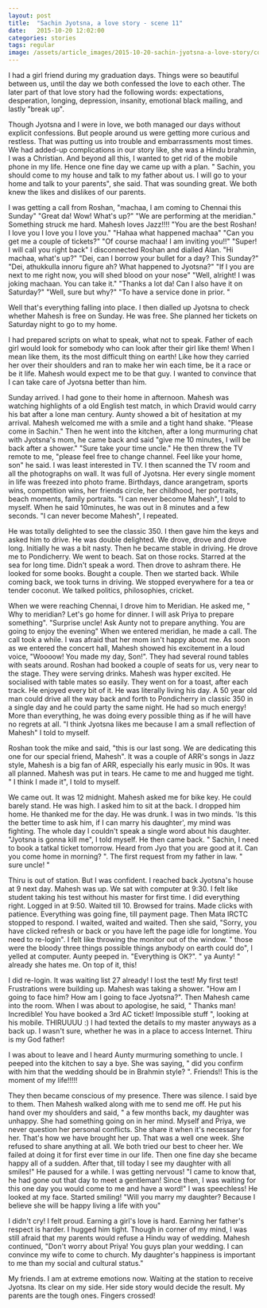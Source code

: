```yaml
---
layout: post
title:  "Sachin Jyotsna, a love story - scene 11"
date:   2015-10-20 12:02:00
categories: stories
tags: regular
image: /assets/article_images/2015-10-20-sachin-jyotsna-a-love-story/cover.jpg
---
```

I had a girl friend during my graduation days. Things were so beautiful between us, until the day we both confessed the love to each other. The later part of that love story had the following words: expectations, desperation, longing, depression, insanity, emotional black mailing, and lastly "break up". 

Though Jyotsna and I were in love, we both managed our days without explicit confessions. But people around us were getting more curious and restless. That was putting us into trouble and embarrassments most times. We had added-up complications in our story like, she was a Hindu brahmin, I was a Christian. And beyond all this, I wanted to get rid of the mobile phone in my life. Hence one fine day we came up with a plan. " Sachin, you should come to my house and talk to my father about us. I will go to your home and talk to your parents", she said. That was sounding great. We both knew the likes and dislikes of our parents. 

I was getting a call from Roshan, "machaa, I am coming to Chennai this Sunday" 
"Great da! Wow! What's up?"
"We are performing at the meridian." 
Something struck me hard. Mahesh loves Jazz!!!! 
"You are the best Roshan! I love you I love you I love you."
"Hahaa what happened machaa"
"Can you get me a couple of tickets?"
"Of course machaa! I am inviting you!!"
"Super! I will call you right back"
I disconnected Roshan and dialled Alan. "Hi machaa, what's up?"
"Dei, can I borrow your bullet for a day? This Sunday?"
"Dei, athukkulla innoru figure ah? What happened to Jyotsna?"
"If I you are next to me right now, you will shed blood on your nose"
"Well, alright! I was joking machaan. You can take it."
"Thanks a lot da! Can I also have it on Saturday?"
"Well, sure but why?"
"To have a service done in prior. " 

Well that's everything falling into place. I then dialled up Jyotsna to check whether Mahesh is free on Sunday. He was free. She planned her tickets on Saturday night to go to my home. 

I had prepared scripts on what to speak, what not to speak. Father of each girl would look for somebody who can look after their girl like them! When I mean like them, its the most difficult thing on earth! Like how they carried her over their shoulders and ran to make her win each time, be it a race or be it life. Mahesh would expect me to be that guy. I wanted to convince that I can take care of Jyotsna better than him. 

Sunday arrived. I had gone to their home in afternoon. Mahesh was watching highlights of a old English test match, in which Dravid would carry his bat after a lone man century. Aunty showed a bit of hesitation at my arrival. Mahesh welcomed me with a smile and a tight hand shake. 
"Please come in Sachin."
Then he went into the kitchen, after a long murmuring chat with Jyotsna's mom, he came back and said "give me 10 minutes, I will be back after a shower."
"Sure take your time uncle." 
He then threw the TV remote to me, "please feel free to change channel. Feel like your home, son" he said. 
I was least interested in TV. I then scanned the TV room and all the photographs on wall. It was full of Jyotsna. Her every single moment in life was freezed into photo frame. Birthdays, dance arangetram, sports wins, competition wins, her friends circle, her childhood, her portraits, beach moments, family portraits. "I can never become Mahesh", I told to myself. 
When he said 10minutes, he was out in 8 minutes and a few seconds. "I can never become Mahesh", I repeated. 

He was totally delighted to see the classic 350. I then gave him the keys and asked him to drive. He was double delighted. We drove, drove and drove long. Initially he was a bit nasty. Then he became stable in driving. He drove me to Pondicherry. We went to beach. Sat on those rocks. Starred at the sea for long time. Didn't speak a word. Then drove to ashram there. He looked for some books. Bought a couple. Then we started back. While coming back, we took turns in driving. We stopped everywhere for a tea or tender coconut. We talked politics, philosophies, cricket. 

When we were reaching Chennai, I drove him to Meridian. He asked me, " Why to meridian? Let's go home for dinner. I will ask Priya to prepare something". 
"Surprise uncle! Ask Aunty not to prepare anything. You are going to enjoy the evening"
When we entered meridian, he made a call. The call took a while. I was afraid that her mom isn't happy about me. As soon as we entered the concert hall, Mahesh showed his excitement in a loud voice, "Woooow! You made my day, Son!". They had several round tables with seats around. Roshan had booked a couple of seats for us, very near to the stage. They were serving drinks. Mahesh was hyper excited. He socialised with table mates so easily. They went on for a toast, after each track. He enjoyed every bit of it. He was literally living his day. A 50 year old man could drive all the way back and forth to Pondicherry in classic 350 in a single day and he could party the same night. He had so much energy! More than everything, he was doing every possible thing as if he will have no regrets at all. "I think Jyotsna likes me because I am a small reflection of Mahesh" I told to myself. 

Roshan took the mike and said, "this is our last song. We are dedicating this one for our special friend, Mahesh". It was a couple of ARR's songs in Jazz style, Mahesh is a big fan of ARR, especially his early music in 90s. It was all planned. Mahesh was put in tears. He came to me and hugged me tight. " I think I made it", I told to myself. 

We came out. It was 12 midnight. Mahesh asked me for bike key. He could barely stand. He was high. I asked him to sit at the back. I dropped him home. He thanked me for the day. He was drunk. I was in two minds. 'Is this the better time to ask him, if I can marry his daughter', my mind was fighting. The whole day I couldn't speak a single word about his daughter. "Jyotsna is gonna kill me", I told myself. He then came back. " Sachin, I need to book a tatkal ticket tomorrow. Heard from Jyo that you are good at it. Can you come home in morning? ". The first request from my father in law. " sure uncle! "

Thiru is out of station. But I was confident. I reached back Jyotsna's house at 9 next day. Mahesh was up. We sat with computer at 9:30. I felt like student taking his test without his master for first time. I did everything right. Logged in at 9:50. Waited till 10. Browsed for trains. Made clicks with patience. Everything was going fine, till payment page. Then Mata IRCTC stopped to respond. I waited, waited and waited. Then she said, "Sorry, you have clicked refresh or back or you have left the page idle for longtime. You need to re-login". I felt like throwing the monitor out of the window. " those were the bloody three things possible things anybody on earth could do", I yelled at computer. Aunty peeped in. "Everything is OK?". " ya Aunty! " already she hates me. On top of it, this! 

I did re-login. It was waiting list 27 already! I lost the test! My first test! Frustrations were building up. Mahesh was taking a shower. "How am I going to face him? How am I going to face Jyotsna?". Then Mahesh came into the room. When I was about to apologise, he said, " Thanks man! Incredible! You have booked a 3rd AC ticket! Impossible stuff ", looking at his mobile. THIRUUUU :) I had texted the details to my master anyways as a back up. I wasn't sure, whether he was in a place to access Internet. Thiru is my God father! 

I was about to leave and I heard Aunty murmuring something to uncle. I peeped into the kitchen to say a bye. She was saying, " did you confirm with him that the wedding should be in Brahmin style? ". 
Friends!! This is the moment of my life!!!!! 

They then became conscious of my presence. There was silence. I said bye to them. Then Mahesh walked along with me to send me off. He put his hand over my shoulders and said, " a few months back, my daughter was unhappy. She had something going on in her mind. Myself and Priya, we never question her personal conflicts. She share it when it's necessary for her. That's how we have brought her up. That was a well one week. She refused to share anything at all. We both tried our best to cheer her. We failed at doing it for first ever time in our life. Then one fine day she became happy all of a sudden. After that, till today I see my daughter with all smiles!"
He paused for a while. I was getting nervous! 
"I came to know that, he had gone out that day to meet a gentleman! Since then, I was waiting for this one day you would come to me and have a word!"
I was speechless! He looked at my face. Started smiling! 
"Will you marry my daughter? Because I believe she will be happy living a life with you"

I didn't cry! I felt proud. Earning a girl's love is hard. Earning her father's respect is harder. I hugged him tight. Though in corner of my mind, I was still afraid that my parents would refuse a Hindu way of wedding. Mahesh continued, "Don't worry about Priya! You guys plan your wedding. I can convince my wife to come to church. My daughter's happiness is important to me than my social and cultural status." 

My friends. I am at extreme emotions now. Waiting at the station to receive Jyotsna. Its clear on my side. Her side story would decide the result. My parents are the tough ones. Fingers crossed!